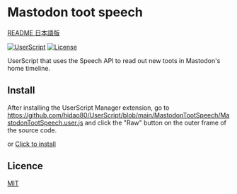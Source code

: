# Mastodon toot speech

[README 日本語版](./README_ja.md)

[![UserScript](https://img.shields.io/badge/Framework-UserScript-blue.svg)](https://en.wikipedia.org/wiki/Userscript)
[![License](https://img.shields.io/github/license/hidao80/UserScript)](/LICENSE)


UserScript that uses the Speech API to read out new toots in Mastodon's home timeline.

## Install

After installing the UserScript Manager extension, go to https://github.com/hidao80/UserScript/blob/main/MastodonTootSpeech/MastodonTootSpeech.user.js and click the "Raw" button on the outer frame of the source code.

or [Click to install](https://github.com/hidao80/UserScript/raw/main/MastodonTootSpeech/MastodonTootSpeech.user.js)

## Licence

[MIT](/LICENSE)
